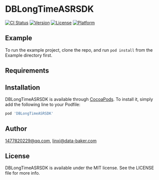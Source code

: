 # DBLongTimeASRSDK

[![CI Status](https://img.shields.io/travis/1477820229@qq.com/DBLongTimeASRSDK.svg?style=flat)](https://travis-ci.org/1477820229@qq.com/DBLongTimeASRSDK)
[![Version](https://img.shields.io/cocoapods/v/DBLongTimeASRSDK.svg?style=flat)](https://cocoapods.org/pods/DBLongTimeASRSDK)
[![License](https://img.shields.io/cocoapods/l/DBLongTimeASRSDK.svg?style=flat)](https://cocoapods.org/pods/DBLongTimeASRSDK)
[![Platform](https://img.shields.io/cocoapods/p/DBLongTimeASRSDK.svg?style=flat)](https://cocoapods.org/pods/DBLongTimeASRSDK)

## Example

To run the example project, clone the repo, and run `pod install` from the Example directory first.

## Requirements

## Installation

DBLongTimeASRSDK is available through [CocoaPods](https://cocoapods.org). To install
it, simply add the following line to your Podfile:

```ruby
pod 'DBLongTimeASRSDK'
```

## Author

1477820229@qq.com, linxi@data-baker.com

## License

DBLongTimeASRSDK is available under the MIT license. See the LICENSE file for more info.
